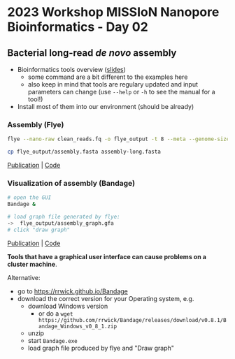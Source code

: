 # 2023 Workshop MISSIoN Nanopore Bioinformatics - Day 02

## Bacterial long-read _de novo_ assembly

* Bioinformatics tools overview ([slides](https://docs.google.com/presentation/d/1I3Z2ArbBWAAm3NCVLbldcaByXvVAamyWSe2T-8Q-tDo/edit?usp=sharing))
    * some command are a bit different to the examples here
    * also keep in mind that tools are regulary updated and input parameters can change (use `--help` or `-h` to see the manual for a tool!)
* Install most of them into our environment (should be already)

### Assembly (Flye)
```bash
flye --nano-raw clean_reads.fq -o flye_output -t 8 --meta --genome-size 5M

cp flye_output/assembly.fasta assembly-long.fasta
```
[Publication](https://doi.org/10.1038/s41587-019-0072-8) | [Code](https://github.com/fenderglass/Flye)


### Visualization of assembly (Bandage)
```bash
# open the GUI
Bandage &

# load graph file generated by flye:
->  flye_output/assembly_graph.gfa
# click "draw graph"
```
[Publication](http://bioinformatics.oxfordjournals.org/content/31/20/3350) | [Code](https://rrwick.github.io/Bandage/)

__Tools that have a graphical user interface can cause problems on a cluster machine__.

Alternative:
* go to https://rrwick.github.io/Bandage
* download the correct version for your Operating system, e.g.
    * download Windows version
        * or do a `wget https://github.com/rrwick/Bandage/releases/download/v0.8.1/Bandage_Windows_v0_8_1.zip`
    * unzip 
    * start `Bandage.exe` 
    * load graph file produced by flye and "Draw graph"



